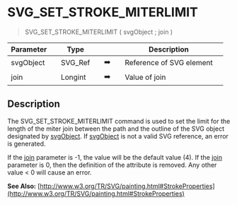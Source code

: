 <!-- SVG_SET_STROKE_MITERLIMIT ( element ; mitterlimit )
 -> element (Text)
 -> mitterlimit (Long Integer)-->
# SVG_SET_STROKE_MITERLIMIT

> SVG_SET_STROKE_MITERLIMIT ( svgObject ; join )

| Parameter |     | Type |     |     |     | Description |     |
| --- | --- | --- | --- | --- | --- | --- | --- |
| svgObject |     | SVG_Ref |     | ➡️ |     | Reference of SVG element |     |
| join |     | Longint |     | ➡️ |     | Value of join |     |

## Description

The SVG_SET_STROKE_MITERLIMIT command is used to set the limit for the length of the miter join between the path and the outline of the SVG object designated by [svgObject](## "Reference of SVG element"). If [svgObject](## "Reference of SVG element") is not a valid SVG reference, an error is generated.

If the [join](## "Value of join") parameter is -1, the value will be the default value (4). If the [join](## "Value of join") parameter is 0, then the definition of the attribute is removed. Any other value < 0 will cause an error.

**See Also:** [http://www.w3.org/TR/SVG/painting.html#StrokeProperties](http://www.w3.org/TR/SVG/painting.html#StrokeProperties)
